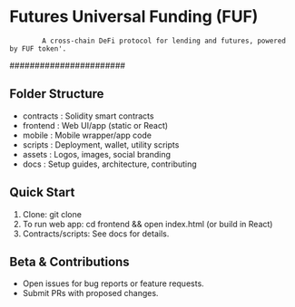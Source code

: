 # Futures Universal Funding (FUF)
            A cross-chain DeFi protocol for lending and futures, powered by FUF token'.
#######################
## Folder Structure
- contracts : Solidity smart contracts
- frontend : Web UI/app (static or React)
- mobile : Mobile wrapper/app code
- scripts : Deployment, wallet, utility scripts
- assets  : Logos, images, social branding
- docs    : Setup guides, architecture, contributing

## Quick Start
1. Clone: git clone <repo>
2. To run web app: cd frontend && open index.html (or build in React)
3. Contracts/scripts: See docs for details.

## Beta & Contributions
- Open issues for bug reports or feature requests.
- Submit PRs with proposed changes.
